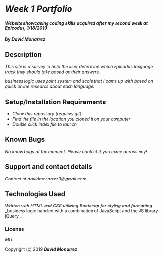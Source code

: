 # _Week 1 Portfolio_

#### _Website showcasing coding skills acquired after my second week at Epicodus, 1/18/2019_

#### By _**David Monarrez**_

## Description

_This site is a survey to help the user determine which Epicodus language track they should take based on their answers._

_business logic uses point system and scale that I came up with based on quick online research about each language._

## Setup/Installation Requirements

* _Clone this repository (requires git)_
* _Find the file in the location you cloned it on your computer_
* _Double click index file to launch_

## Known Bugs

_No know bugs at the moment. Please contact if you come across any!_

## Support and contact details

_Contact at davidmonarrez3@gmail.com_

## Technologies Used

_Written with HTML and CSS utilizing Bootstrap for styling and formatting_
_business logic handled with a combination of JavaScript and the JS library jQuery _

### License

*MIT*

Copyright (c) 2019 **_David Monarrez_**
